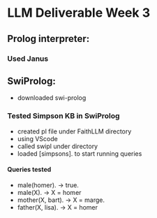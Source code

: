 # LLM Deliverable Week 3

## Prolog interpreter:

### Used Janus


## SwiProlog:

* downloaded swi-prolog

### Tested Simpson KB in SwiProlog
* created pl file under FaithLLM directory
* using VScode
* called swipl under directory
* loaded [simpsons]. to start running queries

#### Queries tested
* male(homer). -> true.
* male(X). -> X = homer
* mother(X, bart). -> X = marge.
* father(X, lisa). -> X = homer

